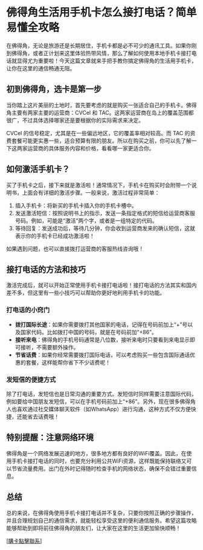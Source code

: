 # 佛得角生活用手机卡怎么接打电话？简单易懂全攻略

在佛得角，无论是旅游还是长期居住，手机卡都是必不可少的通讯工具。如果你刚到佛得角，或者正计划来这里体验热带风情，那么了解如何使用本地手机卡接打电话就显得尤为重要啦！今天这篇文章就来手把手教你搞定佛得角的生活用手机卡，让你在这里的通信畅通无阻。

## 初到佛得角，选卡是第一步

当你踏上这片美丽的土地时，首先要考虑的就是购买一张适合自己的手机卡。佛得角主要有两家主要的运营商：CVCel 和 TAC。这两家运营商在岛上的覆盖范围都很广，不过具体选择哪家还是要根据你的实际需求来决定。

CVCel 的信号稳定，尤其是在一些偏远地区，它的覆盖率相对较高。而 TAC 的资费套餐可能更实惠一些，适合预算有限的朋友。所以在购买之前，你可以先了解一下这两家运营商的具体服务内容和价格，看看哪一家更适合你。

## 如何激活手机卡？

买了手机卡之后，接下来就是激活啦！通常情况下，手机卡在购买时会附带一个说明书，上面会有详细的激活步骤。一般来说，激活过程非常简单：

1. 插入手机卡：将新买的手机卡插入你的手机卡槽中。
2. 发送激活短信：按照说明书上的指示，发送一条指定格式的短信给运营商客服号码。例如，可能是“激活”两个字，或者是一组特定的代码。
3. 等待回复：发送成功后，等待几分钟，你会收到运营商发来的确认短信，这就表示你的手机卡已经成功激活啦！

如果遇到问题，也可以直接拨打运营商的客服热线咨询哦！

## 接打电话的方法和技巧

激活完成后，就可以开始正常使用手机卡接打电话啦！接打电话的方法其实和国内差不多，但这里有一些小技巧可以帮助你更好地利用手机卡的功能。

### 打电话的小窍门

- **拨打国际长途**：如果你需要拨打其他国家的电话，记得在号码前加上“+”号以及国家代码。比如拨打中国的号码，就是在号码前加“+86”。
- **接听来电**：佛得角的手机号码通常是八位数，接听来电时只要看到来电显示即可接听，不需要额外操作。
- **节省话费**：如果你经常需要拨打国际电话，可以考虑购买一些包含国际通话优惠的套餐，这样能帮你省下不少话费呢！

### 发短信的便捷方式

除了打电话，发短信也是日常沟通的重要方式。发短信时同样需要注意国际代码，例如要给中国朋友发短信，可以在手机号码前加上“+86”。另外，现在很多佛得角人也喜欢通过社交媒体聊天软件（如WhatsApp）进行沟通，这种方式不仅方便快捷，还能省去话费哦！

## 特别提醒：注意网络环境

佛得角是一个网络发展迅速的地方，很多地方都有良好的WiFi覆盖。因此，在使用手机卡接打电话的同时，也要充分利用公共WiFi资源，这样既能保持联络又可以节省流量费用。出门在外时记得随时检查手机的网络状态，确保不会错过重要信息。

## 总结

总的来说，在佛得角使用手机卡接打电话并不复杂，只要你按照正确的步骤操作，并且合理规划自己的通信需求，就能轻松享受这里的便利通信服务。希望这篇攻略能够帮助到即将前往佛得角的朋友们，让大家在这里的生活更加愉快顺畅！

[[購卡點擊聯系](https://t.me/s/esim1088)]